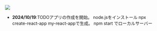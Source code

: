 <img src="https://img.shields.io/badge/-React-20232A?style=for-the-badge&logo=react&logoColor=61DAFB">

- **2024/10/19**:TODOアプリの作成を開始。
node.jsをインストール
npx create-react-app my-react-appで生成。
npm start でローカルサーバー